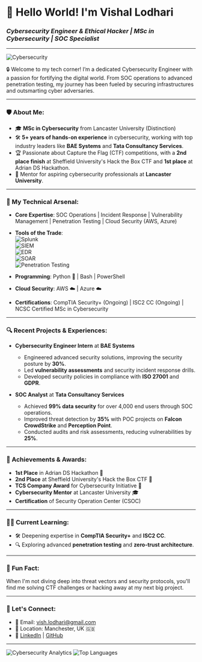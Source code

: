 # 👋 Hello World! I'm **Vishal Lodhari**  
### _Cybersecurity Engineer & Ethical Hacker | MSc in Cybersecurity | SOC Specialist_

---

![Cybersecurity](https://media.giphy.com/media/L8K62iTDkzGX6/giphy.gif)

🔒 Welcome to my tech corner! I’m a dedicated Cybersecurity Engineer with a passion for fortifying the digital world. From SOC operations to advanced penetration testing, my journey has been fueled by securing infrastructures and outsmarting cyber adversaries.

---

### 🛡️ About Me:
- 🎓 **MSc in Cybersecurity** from Lancaster University (Distinction)  
- 🛠️ **5+ years of hands-on experience** in cybersecurity, working with top industry leaders like **BAE Systems** and **Tata Consultancy Services**.
- 🏆 Passionate about Capture the Flag (CTF) competitions, with a **2nd place finish** at Sheffield University's Hack the Box CTF and **1st place** at Adrian DS Hackathon.
- 🎤 Mentor for aspiring cybersecurity professionals at **Lancaster University**.

---

### 🚀 My Technical Arsenal:
- **Core Expertise**: SOC Operations | Incident Response | Vulnerability Management | Penetration Testing | Cloud Security (AWS, Azure)
- **Tools of the Trade**:  
  ![Splunk](https://img.shields.io/badge/-Splunk-000000?style=flat&logo=splunk&logoColor=white)  
  ![SIEM](https://img.shields.io/badge/-SIEM-00599C?style=flat&logo=microsoft-azure&logoColor=white)  
  ![EDR](https://img.shields.io/badge/-EDR-282C34?style=flat&logo=linux&logoColor=white)  
  ![SOAR](https://img.shields.io/badge/-SOAR-4CAF50?style=flat&logo=Google-Cloud&logoColor=white)  
  ![Penetration Testing](https://img.shields.io/badge/-PenetrationTesting-FF6F00?style=flat&logo=kali-linux&logoColor=white)

- **Programming**: Python 🐍 | Bash | PowerShell  
- **Cloud Security**: AWS ☁️ | Azure ☁️  
- **Certifications**: CompTIA Security+ (Ongoing) | ISC2 CC (Ongoing) | NCSC Certified MSc in Cybersecurity

---

### 🔍 Recent Projects & Experiences:
- **Cybersecurity Engineer Intern** at **BAE Systems**  
  - Engineered advanced security solutions, improving the security posture by **30%**.
  - Led **vulnerability assessments** and security incident response drills.
  - Developed security policies in compliance with **ISO 27001** and **GDPR**.

- **SOC Analyst** at **Tata Consultancy Services**  
  - Achieved **99% data security** for over 4,000 end users through SOC operations.
  - Improved threat detection by **35%** with POC projects on **Falcon CrowdStrike** and **Perception Point**.
  - Conducted audits and risk assessments, reducing vulnerabilities by **25%**.

---

### 🏅 Achievements & Awards:
- **1st Place** in Adrian DS Hackathon 🥇  
- **2nd Place** at Sheffield University's Hack the Box CTF 🥈  
- **TCS Company Award** for Cybersecurity Initiative 🔐  
- **Cybersecurity Mentor** at Lancaster University 🎓  
- **Certification** of Security Operation Center (CSOC)

---

### 🧑‍💻 Current Learning:
- 🛠️ Deepening expertise in **CompTIA Security+** and **ISC2 CC**.
- 🔍 Exploring advanced **penetration testing** and **zero-trust architecture**.

---

### 🧠 Fun Fact:
When I'm not diving deep into threat vectors and security protocols, you'll find me solving CTF challenges or hacking away at my next big project.

---

### 💬 Let's Connect:
- 📧 Email: [vish.lodhari@gmail.com](mailto:vish.lodhari@gmail.com)
- 📍 Location: Manchester, UK 🇬🇧  
- 💼 [LinkedIn](https://linkedin.com/in/vishal-lodhari) | [GitHub](https://github.com/your-github-profile)

---

![Cybersecurity Analytics](https://github-readme-stats.vercel.app/api?username=your-github-username&show_icons=true&theme=radical)
![Top Languages](https://github-readme-stats.vercel.app/api/top-langs/?username=your-github-username&layout=compact&theme=radical)
